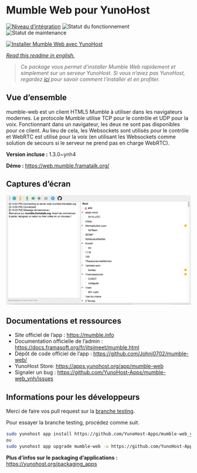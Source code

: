 <!--
N.B.: This README was automatically generated by https://github.com/YunoHost/apps/tree/master/tools/README-generator
It shall NOT be edited by hand.
-->

# Mumble Web pour YunoHost

[![Niveau d’intégration](https://dash.yunohost.org/integration/mumble-web.svg)](https://dash.yunohost.org/appci/app/mumble-web) ![Statut du fonctionnement](https://ci-apps.yunohost.org/ci/badges/mumble-web.status.svg) ![Statut de maintenance](https://ci-apps.yunohost.org/ci/badges/mumble-web.maintain.svg)

[![Installer Mumble Web avec YunoHost](https://install-app.yunohost.org/install-with-yunohost.svg)](https://install-app.yunohost.org/?app=mumble-web)

*[Read this readme in english.](./README.md)*

> *Ce package vous permet d’installer Mumble Web rapidement et simplement sur un serveur YunoHost.
Si vous n’avez pas YunoHost, regardez [ici](https://yunohost.org/#/install) pour savoir comment l’installer et en profiter.*

## Vue d’ensemble

mumble-web est un client HTML5 Mumble à utiliser dans les navigateurs modernes.
Le protocole Mumble utilise TCP pour le contrôle et UDP pour la voix. Fonctionnant dans un navigateur, les deux ne sont pas disponibles pour ce client. Au lieu de cela, les Websockets sont utilisés pour le contrôle et WebRTC est utilisé pour la voix (en utilisant les Websockets comme solution de secours si le serveur ne prend pas en charge WebRTC).

**Version incluse :** 1.3.0~ynh4

**Démo :** https://web.mumble.framatalk.org/

## Captures d’écran

![Capture d’écran de Mumble Web](./doc/screenshots/screenshot.png)

## Documentations et ressources

* Site officiel de l’app : <https://mumble.info>
* Documentation officielle de l’admin : <https://docs.framasoft.org/fr/jitsimeet/mumble.html>
* Dépôt de code officiel de l’app : <https://github.com/Johni0702/mumble-web/>
* YunoHost Store: <https://apps.yunohost.org/app/mumble-web>
* Signaler un bug : <https://github.com/YunoHost-Apps/mumble-web_ynh/issues>

## Informations pour les développeurs

Merci de faire vos pull request sur la [branche testing](https://github.com/YunoHost-Apps/mumble-web_ynh/tree/testing).

Pour essayer la branche testing, procédez comme suit.

``` bash
sudo yunohost app install https://github.com/YunoHost-Apps/mumble-web_ynh/tree/testing --debug
ou
sudo yunohost app upgrade mumble-web -u https://github.com/YunoHost-Apps/mumble-web_ynh/tree/testing --debug
```

**Plus d’infos sur le packaging d’applications :** <https://yunohost.org/packaging_apps>